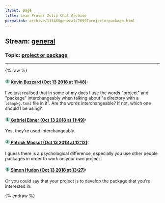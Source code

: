 ```yaml
---
layout: page
title: Lean Prover Zulip Chat Archive 
permalink: archive/113488general/76997projectorpackage.html
---
```


## Stream: [general](index.html)
### Topic: [project or package](76997projectorpackage.html)

---


{% raw %}
#### [![Click to go to Zulip](../../assets/img/zulip2.png) Kevin Buzzard (Oct 13 2018 at 11:48)](https://leanprover.zulipchat.com/#narrow/stream/113488-general/topic/project%20or%20package/near/135725749):
I've just realised that in some of my docs I use the words "project" and "package" interchangeably when talking about "a directory with a `leanpkg.toml` file in it". Are the words interchangeable? If not, which one should I be using?

#### [![Click to go to Zulip](../../assets/img/zulip2.png) Gabriel Ebner (Oct 13 2018 at 11:49)](https://leanprover.zulipchat.com/#narrow/stream/113488-general/topic/project%20or%20package/near/135725770):
Yes, they're used interchangeably.

#### [![Click to go to Zulip](../../assets/img/zulip2.png) Patrick Massot (Oct 13 2018 at 12:12)](https://leanprover.zulipchat.com/#narrow/stream/113488-general/topic/project%20or%20package/near/135726478):
I guess there is a psychological difference, especially you use other people packages in order to work on your own project

#### [![Click to go to Zulip](../../assets/img/zulip2.png) Simon Hudon (Oct 13 2018 at 13:27)](https://leanprover.zulipchat.com/#narrow/stream/113488-general/topic/project%20or%20package/near/135728520):
Or you could say that your project is to develop the package that you're interested in.


{% endraw %}
